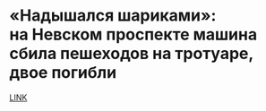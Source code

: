 # «Надышался шариками»: на Невском проспекте машина сбила пешеходов на тротуаре, двое погибли



[LINK](https://varlamov.ru/3322281.html)